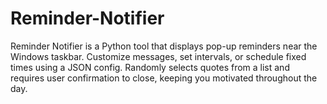 # Reminder-Notifier
Reminder Notifier is a Python tool that displays pop-up reminders near the Windows taskbar. Customize messages, set intervals, or schedule fixed times using a JSON config. Randomly selects quotes from a list and requires user confirmation to close, keeping you motivated throughout the day.
